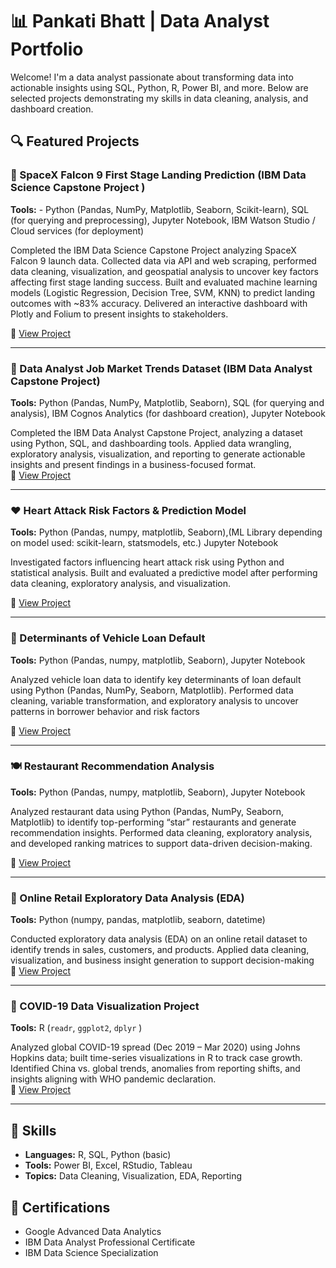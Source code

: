 # 📊 Pankati Bhatt | Data Analyst Portfolio

Welcome! I'm a data analyst passionate about transforming data into actionable insights using SQL, Python, R, Power BI, and more. Below are selected projects demonstrating my skills in data cleaning, analysis, and dashboard creation.

## 🔍 Featured Projects

### 🚀 SpaceX Falcon 9 First Stage Landing Prediction (IBM Data Science Capstone Project )
**Tools:** - Python (Pandas, NumPy, Matplotlib, Seaborn, Scikit-learn), SQL (for querying and preprocessing), Jupyter Notebook, IBM Watson Studio / Cloud services (for deployment) 

Completed the IBM Data Science Capstone Project analyzing SpaceX Falcon 9 launch data.
Collected data via API and web scraping, performed data cleaning, visualization, and geospatial analysis to uncover key factors affecting first stage landing success.
Built and evaluated machine learning models (Logistic Regression, Decision Tree, SVM, KNN) to predict landing outcomes with ~83% accuracy.
Delivered an interactive dashboard with Plotly and Folium to present insights to stakeholders. 

🔗 [View Project](https://github.com/Pankati/Capstone)

---

### 📂 Data Analyst Job Market Trends Dataset (IBM Data Analyst Capstone Project)
**Tools:** Python (Pandas, NumPy, Matplotlib, Seaborn), SQL (for querying and analysis), IBM Cognos Analytics (for dashboard creation), Jupyter Notebook  

Completed the IBM Data Analyst Capstone Project, analyzing a dataset using Python, SQL, and dashboarding tools.
Applied data wrangling, exploratory analysis, visualization, and reporting to generate actionable insights and present findings in a business-focused format.  
🔗 [View Project](https://github.com/Pankati/Data-Analyst-Capstone)

---

### ❤️ Heart Attack Risk Factors & Prediction Model
**Tools:** Python (Pandas, numpy, matplotlib, Seaborn),(ML Library depending on model used: scikit-learn, statsmodels, etc.) Jupyter Notebook  

Investigated factors influencing heart attack risk using Python and statistical analysis.
Built and evaluated a predictive model after performing data cleaning, exploratory analysis, and visualization.

🔗 [View Project](https://github.com/Pankati/project3/tree/main)

---

### 🚗 Determinants of Vehicle Loan Default
**Tools:** Python (Pandas, numpy, matplotlib, Seaborn), Jupyter Notebook  

Analyzed vehicle loan data to identify key determinants of loan default using Python (Pandas, NumPy, Seaborn, Matplotlib).
Performed data cleaning, variable transformation, and exploratory analysis to uncover patterns in borrower behavior and risk factors

🔗 [View Project](https://github.com/Pankati/project2)

---

### 🍽️ Restaurant Recommendation Analysis
**Tools:** Python (Pandas, numpy, matplotlib, Seaborn), Jupyter Notebook

Analyzed restaurant data using Python (Pandas, NumPy, Seaborn, Matplotlib) to identify top-performing “star” restaurants and generate recommendation insights.
Performed data cleaning, exploratory analysis, and developed ranking matrices to support data-driven decision-making.

🔗 [View Project](https://github.com/Pankati/project1/tree/main)

---

### 🛒 Online Retail Exploratory Data Analysis (EDA)
**Tools:** Python (numpy, pandas, matplotlib, seaborn, datetime) 

Conducted exploratory data analysis (EDA) on an online retail dataset to identify trends in sales, customers, and products.
Applied data cleaning, visualization, and business insight generation to support decision-making  
🔗 [View Project](https://github.com/Pankati/Portfolio-Project-Online-Retail-Exploratory-Data-Analysis-with-Python)

---

### 🦠 COVID-19 Data Visualization Project
**Tools:** R (`readr`, `ggplot2`, `dplyr` )

Analyzed global COVID-19 spread (Dec 2019 – Mar 2020) using Johns Hopkins data; built time-series visualizations in R to track case growth.
Identified China vs. global trends, anomalies from reporting shifts, and insights aligning with WHO pandemic declaration.  
🔗 [View Project](https://github.com/Pankati/Covid19)

---

## 🧰 Skills

- **Languages:** R, SQL, Python (basic)
- **Tools:** Power BI, Excel, RStudio, Tableau
- **Topics:** Data Cleaning, Visualization, EDA, Reporting

## 📜 Certifications

- Google Advanced Data Analytics
- IBM Data Analyst Professional Certificate
- IBM Data Science Specialization
